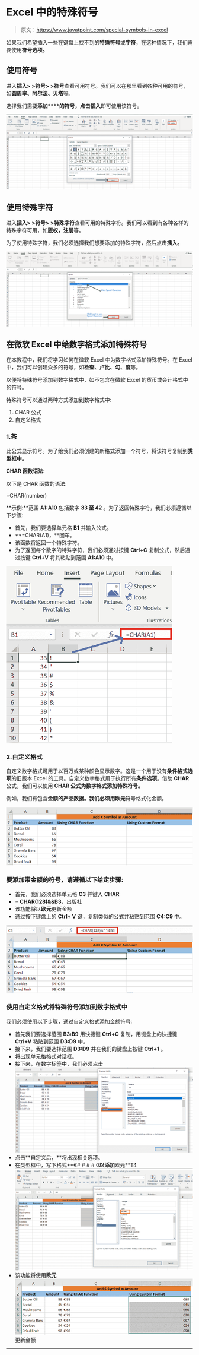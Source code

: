 # Excel 中的特殊符号

> 原文：<https://www.javatpoint.com/special-symbols-in-excel>

如果我们希望插入一些在键盘上找不到的**特殊符号**或**字符**，在这种情况下，我们需要使用**符号选项。**

## 使用符号

进入**插入> >符号> >符号**查看可用符号。我们可以在那里看到各种可用的符号，如**圆周率、阿尔法、贝塔**等。

选择我们需要**添加****的符号，点击插入**即可使用该符号。

![Special Symbols in Excel](img/b1a5143b9e36ccf43abede33de47680f.png)

## 使用特殊字符

进入**插入> >符号> >特殊字符**查看可用的特殊字符。我们可以看到有各种各样的特殊字符可用，如**版权，注册**等。

为了使用特殊字符，我们必须选择我们想要添加的特殊字符，然后点击**插入。**

![Special Symbols in Excel](img/8ac4e1130a132002e62013753785ea4f.png)

## 在微软 Excel 中给数字格式添加特殊符号

在本教程中，我们将学习如何在微软 Excel 中为数字格式添加特殊符号。在 Excel 中，我们可以创建众多的符号，如**检查、卢比、勾、度**等。

以便将特殊符号添加到数字格式中，如不包含在微软 Excel 的货币或会计格式中的符号。

特殊符号可以通过两种方式添加到数字格式中:

1.  CHAR 公式
2.  自定义格式

### 1.茶

此公式显示符号。为了给我们必须创建的新格式添加一个符号，将该符号复制到**类型框中。**

**CHAR 函数语法:**

以下是 CHAR 函数的语法:

=CHAR(number)

**示例:**范围 **A1:A10** 包括数字 **33 至 42** 。为了返回特殊字符，我们必须遵循以下步骤:

*   首先，我们要选择单元格 **B1** 并输入公式。
*   **=CHAR(A1)，**回车。
*   该函数将返回一个特殊字符。
*   为了返回每个数字的特殊字符，我们必须通过按键 **Ctrl+C** 复制公式，然后通过按键 **Ctrl+V** 将其粘贴到范围 **A1:A10** 中。

![Special Symbols in Excel](img/a28e31e288bc51772a18c47fec2c4271.png)

### 2.自定义格式

自定义数字格式可用于以百万或某种颜色显示数字。这是一个用于没有**条件格式选项**的旧版本 Excel 的工具。自定义数字格式用于执行所有**条件选项**。借助 **CHAR** 公式，我们可以使用 **CHAR 公式为数字格式添加特殊符号。**

例如，我们有包含**金额的产品数据。**我们必须用**欧元**符号格式化金额。

![Special Symbols in Excel](img/3ff5456bb51d8b1f1c67c382c44c6d5e.png)

### 要添加带金额的符号，请遵循以下给定步骤:

*   首先，我们必须选择单元格 **C3** 并键入 **CHAR**
*   **= CHAR(128)&&B3**，出版社
*   该功能将以**欧元**更新金额
*   通过按下键盘上的 **Ctrl+ V** 键，复制类似的公式并粘贴到范围 **C4:C9** 中。

![Special Symbols in Excel](img/405ce89f40d0982293a18e37b162acfb.png)

### 使用自定义格式将特殊符号添加到数字格式中

我们必须使用以下步骤，通过自定义格式添加金额符号:

*   首先我们要选择范围 **B3:B9** 用快捷键 **Ctrl+C** 复制，用键盘上的快捷键 **Ctrl+V** 粘贴到范围 **D3:D9** 中。
*   接下来，我们要选择范围 **D3:D9** 并在我们的键盘上按键 **Ctrl+1** 。
*   将出现单元格格式对话框。
*   接下来，在数字标签中，我们必须点击
    ![Special Symbols in Excel](img/f702b7299d321ad12bebecc0e374cfed.png)
*   点击**自定义后，**将出现相关选项。
*   在类型框中，写下格式**€# # # # 0**以添加**欧元**T4![Special Symbols in Excel](img/204522c8cbd500510f6e00337302f9da.png)
*   该功能将使用**欧元**
    ![Special Symbols in Excel](img/977fab06f41f39e59e75a2fc9946e7b6.png)更新金额

* * *